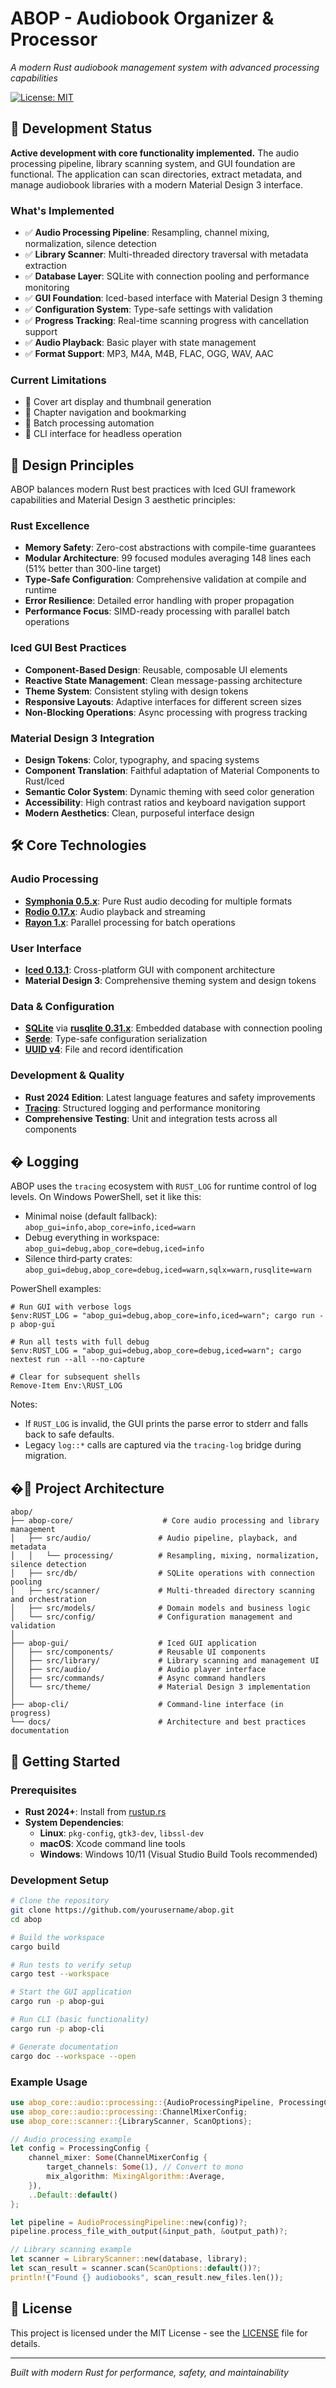 # ABOP - Audiobook Organizer & Processor

*A modern Rust audiobook management system with advanced processing capabilities*

[![License: MIT](https://img.shields.io/badge/License-MIT-yellow.svg)](https://opensource.org/licenses/MIT)

## 🚧 Development Status

**Active development with core functionality implemented.** The audio processing pipeline, library scanning system, and GUI foundation are functional. The application can scan directories, extract metadata, and manage audiobook libraries with a modern Material Design 3 interface.

### What's Implemented
- ✅ **Audio Processing Pipeline**: Resampling, channel mixing, normalization, silence detection
- ✅ **Library Scanner**: Multi-threaded directory traversal with metadata extraction
- ✅ **Database Layer**: SQLite with connection pooling and performance monitoring
- ✅ **GUI Foundation**: Iced-based interface with Material Design 3 theming
- ✅ **Configuration System**: Type-safe settings with validation
- ✅ **Progress Tracking**: Real-time scanning progress with cancellation support
- ✅ **Audio Playback**: Basic player with state management
- ✅ **Format Support**: MP3, M4A, M4B, FLAC, OGG, WAV, AAC

### Current Limitations
- 🔲 Cover art display and thumbnail generation
- 🔲 Chapter navigation and bookmarking
- 🔲 Batch processing automation
- 🔲 CLI interface for headless operation

## 🎯 Design Principles

ABOP balances modern Rust best practices with Iced GUI framework capabilities and Material Design 3 aesthetic principles:

### Rust Excellence
- **Memory Safety**: Zero-cost abstractions with compile-time guarantees
- **Modular Architecture**: 99 focused modules averaging 148 lines each (51% better than 300-line target)
- **Type-Safe Configuration**: Comprehensive validation at compile and runtime
- **Error Resilience**: Detailed error handling with proper propagation
- **Performance Focus**: SIMD-ready processing with parallel batch operations

### Iced GUI Best Practices  
- **Component-Based Design**: Reusable, composable UI elements
- **Reactive State Management**: Clean message-passing architecture
- **Theme System**: Consistent styling with design tokens
- **Responsive Layouts**: Adaptive interfaces for different screen sizes
- **Non-Blocking Operations**: Async processing with progress tracking

### Material Design 3 Integration
- **Design Tokens**: Color, typography, and spacing systems
- **Component Translation**: Faithful adaptation of Material Components to Rust/Iced
- **Semantic Color System**: Dynamic theming with seed color generation
- **Accessibility**: High contrast ratios and keyboard navigation support
- **Modern Aesthetics**: Clean, purposeful interface design

## 🛠️ Core Technologies

### Audio Processing
- **[Symphonia 0.5.x](https://github.com/pdeljanov/Symphonia)**: Pure Rust audio decoding for multiple formats
- **[Rodio 0.17.x](https://github.com/RustAudio/rodio)**: Audio playback and streaming
- **[Rayon 1.x](https://github.com/rayon-rs/rayon)**: Parallel processing for batch operations

### User Interface  
- **[Iced 0.13.1](https://github.com/iced-rs/iced)**: Cross-platform GUI with component architecture
- **Material Design 3**: Comprehensive theming system and design tokens

### Data & Configuration
- **[SQLite](https://www.sqlite.org/)** via **[rusqlite 0.31.x](https://github.com/rusqlite/rusqlite)**: Embedded database with connection pooling
- **[Serde](https://serde.rs/)**: Type-safe configuration serialization
- **[UUID v4](https://github.com/uuid-rs/uuid)**: File and record identification

### Development & Quality
- **Rust 2024 Edition**: Latest language features and safety improvements  
- **[Tracing](https://tracing.rs/)**: Structured logging and performance monitoring
- **Comprehensive Testing**: Unit and integration tests across all components

## � Logging

ABOP uses the `tracing` ecosystem with `RUST_LOG` for runtime control of log levels. On Windows PowerShell, set it like this:

- Minimal noise (default fallback): `abop_gui=info,abop_core=info,iced=warn`
- Debug everything in workspace: `abop_gui=debug,abop_core=debug,iced=info`
- Silence third‑party crates: `abop_gui=debug,abop_core=debug,iced=warn,sqlx=warn,rusqlite=warn`

PowerShell examples:

```pwsh
# Run GUI with verbose logs
$env:RUST_LOG = "abop_gui=debug,abop_core=info,iced=warn"; cargo run -p abop-gui

# Run all tests with full debug
$env:RUST_LOG = "abop_gui=debug,abop_core=debug,iced=warn"; cargo nextest run --all --no-capture

# Clear for subsequent shells
Remove-Item Env:\RUST_LOG
```

Notes:
- If `RUST_LOG` is invalid, the GUI prints the parse error to stderr and falls back to safe defaults.
- Legacy `log::*` calls are captured via the `tracing-log` bridge during migration.

## �📁 Project Architecture

```
abop/
├── abop-core/                    # Core audio processing and library management
│   ├── src/audio/               # Audio pipeline, playback, and metadata
│   │   └── processing/          # Resampling, mixing, normalization, silence detection
│   ├── src/db/                  # SQLite operations with connection pooling
│   ├── src/scanner/             # Multi-threaded directory scanning and orchestration
│   ├── src/models/              # Domain models and business logic
│   └── src/config/              # Configuration management and validation
│
├── abop-gui/                    # Iced GUI application  
│   ├── src/components/          # Reusable UI components
│   ├── src/library/             # Library scanning and management UI
│   ├── src/audio/               # Audio player interface
│   ├── src/commands/            # Async command handlers
│   └── src/theme/               # Material Design 3 implementation
│
├── abop-cli/                    # Command-line interface (in progress)
└── docs/                        # Architecture and best practices documentation
```

## 🚀 Getting Started

### Prerequisites
- **Rust 2024+**: Install from [rustup.rs](https://rustup.rs/)
- **System Dependencies**:
  - **Linux**: `pkg-config`, `gtk3-dev`, `libssl-dev`  
  - **macOS**: Xcode command line tools
  - **Windows**: Windows 10/11 (Visual Studio Build Tools recommended)

### Development Setup

```bash
# Clone the repository
git clone https://github.com/yourusername/abop.git
cd abop

# Build the workspace
cargo build

# Run tests to verify setup
cargo test --workspace

# Start the GUI application
cargo run -p abop-gui

# Run CLI (basic functionality)
cargo run -p abop-cli

# Generate documentation
cargo doc --workspace --open
```

### Example Usage

```rust
use abop_core::audio::processing::{AudioProcessingPipeline, ProcessingConfig};
use abop_core::audio::processing::ChannelMixerConfig;
use abop_core::scanner::{LibraryScanner, ScanOptions};

// Audio processing example
let config = ProcessingConfig {
    channel_mixer: Some(ChannelMixerConfig {
        target_channels: Some(1), // Convert to mono
        mix_algorithm: MixingAlgorithm::Average,
    }),
    ..Default::default()
};

let pipeline = AudioProcessingPipeline::new(config)?;
pipeline.process_file_with_output(&input_path, &output_path)?;

// Library scanning example
let scanner = LibraryScanner::new(database, library);
let scan_result = scanner.scan(ScanOptions::default())?;
println!("Found {} audiobooks", scan_result.new_files.len());
```

## 📄 License

This project is licensed under the MIT License - see the [LICENSE](LICENSE) file for details.

---

*Built with modern Rust for performance, safety, and maintainability*